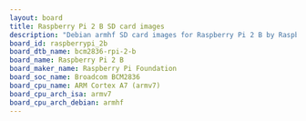 ```yaml
---
layout: board
title: Raspberry Pi 2 B SD card images
description: "Debian armhf SD card images for Raspberry Pi 2 B by Raspberry Pi Foundation, SoC: Broadcom BCM2836, CPU ISA: armv7"
board_id: raspberrypi_2b
board_dtb_name: bcm2836-rpi-2-b
board_name: Raspberry Pi 2 B
board_maker_name: Raspberry Pi Foundation
board_soc_name: Broadcom BCM2836
board_cpu_name: ARM Cortex A7 (armv7)
board_cpu_arch_isa: armv7
board_cpu_arch_debian: armhf
---
```

